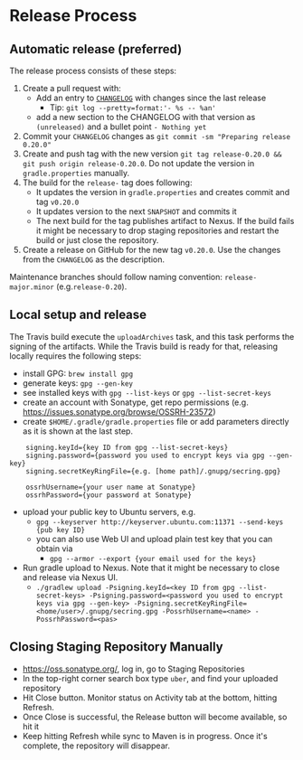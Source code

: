 # Release Process

## Automatic release (preferred)

The release process consists of these steps:
  1. Create a pull request with:
     * Add an entry to [`CHANGELOG`](CHANGELOG.md) with changes since the last release
       * Tip: `git log --pretty=format:'- %s -- %an'`
     * add a new section to the CHANGELOG with that version as `(unreleased)` and a bullet point `- Nothing yet`
  1. Commit your `CHANGELOG` changes as `git commit -sm "Preparing release 0.20.0"`
  1. Create and push tag with the new version `git tag release-0.20.0 && git push origin release-0.20.0`.
  Do not update the version in `gradle.properties` manually.
  1. The build for the `release-` tag does following:
     * It updates the version in `gradle.properties` and creates commit and tag `v0.20.0`
     * It updates version to the next `SNAPSHOT` and commits it
     * The next build for the tag publishes artifact to Nexus. If the build fails it might
     be necessary to drop staging repositories and restart the build or just close the repository.
  1. Create a release on GitHub for the new tag `v0.20.0`. Use the changes from the `CHANGELOG` as the description.


Maintenance branches should follow naming convention: `release-major.minor` (e.g.`release-0.20`).

## Local setup and release

The Travis build execute the `uploadArchives` task, and this task performs the signing of the artifacts.
While the Travis build is ready for that, releasing locally requires the following steps:

 * install GPG: `brew install gpg`
 * generate keys: `gpg --gen-key`
 * see installed keys with `gpg --list-keys` or `gpg --list-secret-keys`
 * create an account with Sonatype, get repo permissions (e.g. https://issues.sonatype.org/browse/OSSRH-23572)
 * create `$HOME/.gradle/gradle.properties` file or add parameters directly as it is shown at the last step.
```
    signing.keyId={key ID from gpg --list-secret-keys}
    signing.password={password you used to encrypt keys via gpg --gen-key}
    signing.secretKeyRingFile={e.g. [home path]/.gnupg/secring.gpg}

    ossrhUsername={your user name at Sonatype}
    ossrhPassword={your password at Sonatype}
```
 * upload your public key to Ubuntu servers, e.g.
    * `gpg --keyserver http://keyserver.ubuntu.com:11371 --send-keys {pub key ID}`
    * you can also use Web UI and upload plain test key that you can obtain via
      * `gpg --armor --export {your email used for the keys}`
 * Run gradle upload to Nexus. Note that it might be necessary to close and release via Nexus UI.
    * `./gradlew upload -Psigning.keyId=<key ID from gpg --list-secret-keys> -Psigning.password=<password you used to encrypt keys via gpg --gen-key> -Psigning.secretKeyRingFile=<home/user>/.gnupg/secring.gpg -PossrhUsername=<name> -PossrhPassword=<pas>`

## Closing Staging Repository Manually

 * https://oss.sonatype.org/, log in, go to Staging Repositories
 * In the top-right corner search box type `uber`, and find your uploaded repository
 * Hit Close button. Monitor status on Activity tab at the bottom, hitting Refresh.
 * Once Close is successful, the Release button will become available, so hit it
 * Keep hitting Refresh while sync to Maven is in progress. Once it's complete, the repository will disappear.

